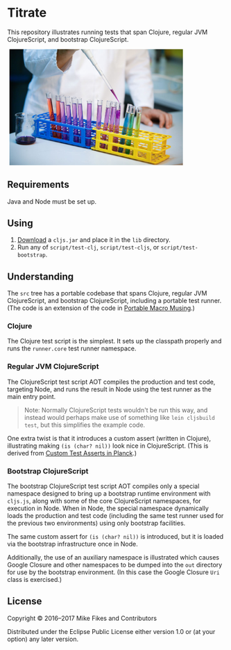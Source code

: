 # Titrate

This repository illustrates running tests that span Clojure, regular JVM ClojureScript, and bootstrap ClojureScript.

<img src="test-tubes.jpg" width="400px" hspace="5px"/>

## Requirements

Java and Node must be set up.

## Using

1. [Download](https://github.com/clojure/clojurescript/releases) a `cljs.jar` and place it in the `lib` directory.
2. Run any of `script/test-clj`, `script/test-cljs`, or `script/test-bootstrap`.


## Understanding

The `src` tree has a portable codebase that spans Clojure, regular JVM ClojureScript, and bootstrap ClojureScript, including a portable test runner. (The code is an extension of the code in [Portable Macro Musing](http://blog.fikesfarm.com/posts/2015-06-19-portable-macro-musing.html).)

### Clojure

The Clojure test script is the simplest. It sets up the classpath properly and runs the `runner.core` test runner namespace.

### Regular JVM ClojureScript

The ClojureScript test script AOT compiles the production and test code, targeting Node, and runs the result in Node using the test runner as the main entry point.

> Note: Normally ClojureScript tests wouldn't be run this way, and instead would perhaps make use of something like `lein cljsbuild test`, but this simplifies the example code.

One extra twist is that it introduces a custom assert (written in Clojure), illustrating making `(is (char? nil))` look nice in ClojureScript. (This is derived from [Custom Test Asserts in Planck](http://blog.fikesfarm.com/posts/2016-02-25-custom-test-asserts-in-planck.html).)

### Bootstrap ClojureScript

The bootstrap ClojureScript test script AOT compiles only a special namespace designed to bring up a bootstrap runtime environment with `cljs.js`, along with some of the core ClojureScript namespaces, for execution in Node. When in Node,  the special namespace dynamically loads the production and test code (including the same test runner used for the previous two environments) using only bootstrap facilities.

The same custom assert for `(is (char? nil))` is introduced, but it is loaded via the bootstrap infrastructure once in Node.

Additionally, the use of an auxiliary namespace is illustrated which causes Google Closure and other namespaces to be dumped into the `out` directory for use by the bootstrap environment. (In this case the Google Closure `Uri` class is exercised.)

## License

Copyright © 2016–2017 Mike Fikes and Contributors

Distributed under the Eclipse Public License either version 1.0 or (at your option) any later version.

